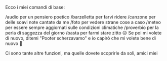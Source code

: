 Ecco i miei comandi di base:

/audio per un pensiero poetico
/barzelletta per farvi ridere
/canzone per delle soavi note cantate da me
/foto per vedere strane cose a caso
/meteo per essere sempre aggiornati sulle condizioni climatiche
/proverbio per la perla di saggezza del giorno
/basta per farmi stare zitto ☹
Se poi mi volete di nuovo, ditemi "Pooter scherzavamo" e io capirò che mi volete bene di nuovo 🙂

Ci sono tante altre funzioni, ma quelle dovete scoprirle da soli, amici miei